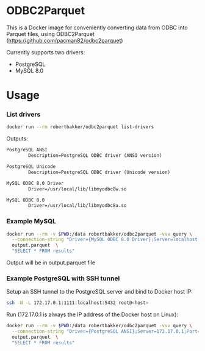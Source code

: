 # ODBC2Parquet

This is a Docker image for conveniently converting data from ODBC into Parquet files, using ODBC2Parquet (https://github.com/pacman82/odbc2parquet)

Currently supports two drivers:

* PostgreSQL
* MySQL 8.0

# Usage

### List drivers

```bash
docker run --rm robertbakker/odbc2parquet list-drivers
```
Outputs:

```txt
PostgreSQL ANSI
        Description=PostgreSQL ODBC driver (ANSI version)

PostgreSQL Unicode
        Description=PostgreSQL ODBC driver (Unicode version)

MySQL ODBC 8.0 Driver
        Driver=/usr/local/lib/libmyodbc8w.so

MySQL ODBC 8.0
        Driver=/usr/local/lib/libmyodbc8a.so
```

### Example MySQL

```bash
docker run --rm -v $PWD:/data robertbakker/odbc2parquet -vvv query \
  --connection-string "Driver={MySQL ODBC 8.0 Driver};Server=localhost;Database=db;User=root;Password=verysecret;Port=3306;Option=3;" \
  output.parquet  \
  "SELECT * FROM results"
```

Output will be in output.parquet file

### Example PostgreSQL with SSH tunnel

Setup an SSH tunnel to the PostgreSQL server and bind to Docker host IP:

```bash
ssh -N -L 172.17.0.1:1111:localhost:5432 root@<host>
```

Run (172.17.0.1 is always the IP address of the Docker host on Linux):

```bash
docker run --rm -v $PWD:/data robertbakker/odbc2parquet -vvv query \
  --connection-string "Driver={PostgreSQL ANSI};Server=172.17.0.1;Port=1111;Database=db;Uid=user;Pwd=pass;Option=3;" \
  output.parquet  \
  "SELECT * FROM results"
```